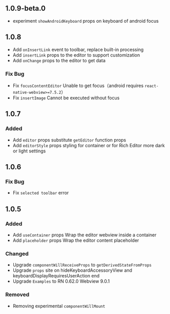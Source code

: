 
##
## 1.0.9-beta.0
- experiment `showAndroidKeyboard` props on keyboard of android focus

## 1.0.8
- Add `onInsertLink` event to toolbar, replace built-in processing
- Add `insertLink` props to the editor to support customization
- Add `onChange` props to the editor to get data

### Fix Bug
- Fix `focusContentEditor` Unable to get focus（android requires `react-native-webview>=7.5.2`）
- Fix `insertImage` Cannot be executed without focus


## 1.0.7

### Added
- Add `editor` props substitute `getEditor` function props
- Add `editorStyle` props styling for container or for Rich Editor more dark or light settings


## 1.0.6

### Fix Bug
- Fix `selected toolbar` error


## 1.0.5

### Added
- Add `useContainer` props Wrap the editor webview inside a container
- Add `placeholder` props Wrap the editor content placeholder


### Changed
- Upgrade `componentWillReceiveProps` to `getDerivedStateFromProps`
- Upgrade `props` site on hideKeyboardAccessoryView and keyboardDisplayRequiresUserAction end
- Upgrade `Examples` to RN 0.62.0 Webview 9.0.1

### Removed
- Removing experimental `componentWillMount`
